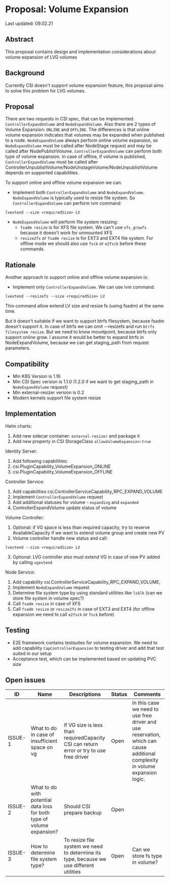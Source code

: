 # Proposal: Volume Expansion

Last updated: 09.02.21

## Abstract

This proposal contains design and implementation considerations about volume expansion of LVG volumes

## Background

Currently CSI doesn't support volume expansion feature, this proposal aims to solve this problem for LVG volumes.

## Proposal

There are two requests in CSI spec, that can be implemented: `ControllerExpandVolume` and `NodeExpandVolume`. Also there are 
2 types of Volume Expansion: `ONLINE` and `OFFLINE`. The differences is that online volume expansion indicates that volumes may be expanded
 when published to a node. `NodeExpandVolume` always perform online volume expansion, so `NodeExpandVolume` must be called after NodeStage request and may be called 
after NodePublishVolume. `ControllerExpandVolume` can perform both type of volume expansion. In case of offline, if volume is published, `ControllerExpandVolume` must be called after ControllerUnpublishVolume/NodeUnstageVolume/NodeUnpublishVolume depends on supported capabilities. 

To support online and offline volume expansion we can:
 - Implement both `ControllerExpandVolume` and `NodeExpandVolume`.
`NodeExpandVolume` is typically used to resize file system. So `ControllerExpandVolume` can perform lvm command:
 ```
 lvextend --size <requiredSize> LV 
 ``` 
 - `NodeExpandVolume` will perform file system resizing:
    - `fsadm resize` is for XFS file system. We can't use `xfs_growfs` because it doesn't work for unmounted XFS
    - `resize2fs` or `fsadm resize` is for EXT3 and EXT4 file system. For offline mode we should also use `fsck` or `e2fsck` before these commands.

## Rationale

Another approach to support online and offline volume expansion is:
 - Implement only `ControllerExpandVolume`. We can use lvm command:
 ```
 lvextend --resizefs --size <requiredSize> LV
 ``` 
This command allow extend LV size and resize fs (using fsadm) at the same time. 

But it doesn't suitable if we want to support btrfs filesystem, because fsadm doesn't support it. 
In case of btrfs we can omit --resizefs and run `btrfs filesystem resize`. But we need to know
mountpoint, because btrfs only support online grow. I assume it would be better to expand btrfs in NodeExpandVolume,
because we can get staging_path from request parameters.

## Compatibility

* Min K8S Version is 1.16 
* Min CSI Spec version is 1.1.0 (1.2.0 if we want to get staging_path in `NodeExpandVolume` request)
* Min external-resizer version is 0.2 
* Modern kernels support file system resize

## Implementation

Helm charts:
1) Add new sidecar container: `external-resizer` and package it
2) Add new property in CSI StorageClass `allowVolumeExpansion:true`

Identity Server:
1) Add following capabilities:
2) csi.PluginCapability_VolumeExpansion_ONLINE
3) csi.PluginCapability_VolumeExpansion_OFFLINE

Controller Service:
1) Add capabilities csi.ControllerServiceCapability_RPC_EXPAND_VOLUME
2) Implement `ControllerExpandVolume` request
3) Add additional statuses for volume - `expanding` and `expanded`
4) ControllerExpandVolume update status of volume

Volume Controller:
1) Optional: if VG space is less than required capacity, try to reserve AvailableCapacity if we want to extend volume group and create new PV
2) Volume controller handle new status and call:
 ```
 lvextend --size <requiredSize> LV
 ``` 
3) Optional: LVG controller also must extend VG in case of new PV added by calling `vgextend`

Node Service:
1) Add capability csi.ControllerServiceCapability_RPC_EXPAND_VOLUME,
2) Implement `NodeExpandVolume` request
3) Determine file system type by using standard utilities like `lsblk` (can we store file system in volume spec?)
4) Call `fsadm resize` in case of XFS
5) Call `fsadm resize` or `resize2fs` in case of EXT3 and EXT4 (for offline expansion we need to call `e2fsck` or `fsck` before)

## Testing
* E2E framework contains testsuites for volume expansion. We need to add capability `CapControllerExpansion` to testing driver and add that test suited in our setup
* Acceptance test, which can be implemented based on updating PVC size

## Open issues

ID      | Name    | Descriptions | Status | Comments
--------| --------| -------------| ------ | --------
ISSUE-1 |What to do in case  of insufficient space on vg | If VG size is less than requiredCapacity CSI can return error or try to use free driver| Open | In this case we need to use free driver and use reservation, which can cause additional complexity in volume expansion logic. 
ISSUE-2 |What to do with potential data loss for both type of volume expansion? | Should CSI prepare backup| Open |                            
ISSUE-3 |How to determine file system type? | To resize file system we need to determine its type, because we use different utilities| Open | Can we store fs type in volume?                           

